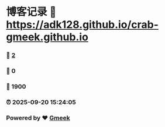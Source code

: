 # 博客记录 :link: https://adk128.github.io/crab-gmeek.github.io 
### :page_facing_up: [2](https://adk128.github.io/crab-gmeek.github.io/tag.html) 
### :speech_balloon: 0 
### :hibiscus: 1900 
### :alarm_clock: 2025-09-20 15:24:05 
### Powered by :heart: [Gmeek](https://github.com/Meekdai/Gmeek)
